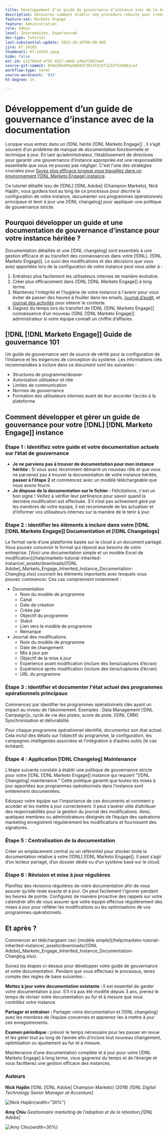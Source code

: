 ```yaml
---
title: Développement d’un guide de gouvernance d’instance avec de la documentation
description: Découvrez comment établir une procédure robuste pour créer et gérer de la documentation et des modifications pour votre [!DNL Marketo Engage] instance. Cela permet non seulement de gagner du temps pour le partage des connaissances de votre équipe, mais également d’améliorer la santé et l’efficacité de votre instance.
feature-set: Marketo Engage
feature: Administration
role: Admin
level: Intermediate, Experienced
doc-type: Tutorial
last-substantial-update: 2023-10-16T00:00:00Z
jira: KT-14103
thumbnail: KT-14103.jpeg
hide: false
exl-id: e127b84d-ef92-4527-a0e6-a36af35b7ee0
source-git-commit: 058d26bd99ab060df3633fb32f1232f534881ca4
workflow-type: tm+mt
source-wordcount: '933'
ht-degree: 1%

---
```


# Développement d’un guide de gouvernance d’instance avec de la documentation

Lorsque vous entrez dans un [!DNL hérité [!DNL Marketo Engage]] , il s’agit souvent d’un problème de manque de documentation fonctionnelle et technique à jour. En tant qu’administrateur, l’établissement de directives pour garantir une gouvernance d’instance appropriée est une responsabilité essentielle que vous ne pouvez pas négliger. C&#39;est l&#39;une des stratégies cruciales pour [Soyez plus efficace lorsque vous travaillez dans un environnement [!DNL Marketo Engage] instance](https://nation.marketo.com/t5/champion-program-blogs/3-tips-to-increase-your-efficiency-in-an-inherited-instance/ba-p/247582).

Ce tutoriel détaillé issu de [!DNL] [!DNL Adobe] (Champion Marketo), Nick Hajdin, vous guidera tout au long de ce processus pour décrire la configuration de votre instance, documenter vos programmes opérationnels principaux et tenir à jour une [!DNL changelog] pour appliquer une politique de gouvernance stricte.

## Pourquoi développer un guide et une documentation de gouvernance d’instance pour votre instance héritée ?

Documentation détaillée et une [!DNL changelog] sont essentiels à une gestion efficace et au transfert des connaissances dans votre [!DNL]. [!DNL Marketo Engage]]. Le suivi des modifications et des décisions que vous avez apportées lors de la configuration de votre instance peut vous aider à :

1. Entraînez plus facilement les utilisateurs internes de manière évolutive.
2. Créer plus efficacement dans [!DNL [!DNL Marketo Engage]] à long terme.
3. Maintenez l&#39;intégrité et l&#39;hygiène de votre instance à l&#39;avenir pour vous éviter de passer des heures à fouiller dans les emails, [journal d’audit](https://experienceleague.adobe.com/docs/marketo/using/product-docs/administration/audit-trail/audit-trail-overview.html), et [journal des activités](https://experienceleague.adobe.com/docs/marketo/using/product-docs/core-marketo-concepts/smart-lists-and-static-lists/managing-people-in-smart-lists/locate-the-activity-log-for-a-person.html) pour obtenir le contexte.
4. Gagnez du temps lors du transfert de [!DNL [!DNL Marketo Engage]] connaissance d’un nouveau [!DNL [!DNL Marketo Engage]] administrateur si votre équipe connaît un chiffre d’affaires.

## [!DNL [!DNL Marketo Engage]] Guide de gouvernance 101

Un guide de gouvernance sert de source de vérité pour la configuration de l’instance et les exigences de conception du système. Les informations clés recommandées à inclure dans ce document sont les suivantes :

* Structures de programme/dossier
* Autorisation utilisateur et rôle
* Limites de communication
* Normes de gouvernance
* Formation des utilisateurs internes avant de leur accorder l’accès à la plateforme

## Comment développer et gérer un guide de gouvernance pour votre [!DNL] [!DNL Marketo Engage]] instance

### Étape 1 : Identifiez votre guide et votre documentation actuels sur l’état de gouvernance

* **Je ne parviens pas à trouver de documentation pour mon instance héritée :** Si vous avez récemment démarré un nouveau rôle et que vous ne parvenez pas à trouver la documentation de votre instance héritée, **passer à l’étape 2** et commencez avec un modèle téléchargeable que nous avons fourni.
* **Je dispose de la documentation sur le fichier :** Félicitations, c&#39;est un bon signe ! Veillez à vérifier leur pertinence pour savoir quand la dernière modification est effectuée. S’il n’est pas activement géré par les membres de votre équipe, il est recommandé de les actualiser et d’informer vos utilisateurs internes sur la manière de le tenir à jour.

### Étape 2 : identifier les éléments à inclure dans votre [!DNL [!DNL Marketo Engage]] Documentation et [!DNL Changelogs]

Le format varie d’une plateforme basée sur le cloud à un document partagé. Vous pouvez concevoir le format qui répond aux besoins de votre entreprise. [Voici une documentation simple et un modèle Excel de modification](/help/marketo-tutorial-inherited-instance/_assets/downloads/[!DNL Adobe]_Marketo_Engage_Inherited_Instance_Documentation-Changlog.xlsx) couvrant les éléments importants avec lesquels vous pouvez commencer. Ces cas comprennent notamment :

* Documentation
   * Nom du modèle de programme
   * Canal
   * Date de création
   * Créée par
   * Objectif du programme
   * Statut
   * Lien vers le modèle de programme
   * Remarque
* Journal des modifications
   * Nom du modèle de programme
   * Date de changement
   * Mis à jour par
   * Objectif de la mise à jour
   * Expérience avant modification (inclure des liens/captures d’écran)
   * Expérience après modification (inclure des liens/captures d’écran)
   * URL du programme

### Étape 3 : identifier et documenter l&#39;état actuel des programmes opérationnels principaux

Commencez par identifier les programmes opérationnels clés ayant un impact au niveau de l’abonnement. Exemples : Data Management [!DNL Campaign]s, cycle de vie des pistes, score de piste, [!DNL CRM] Synchronisation et délivrabilité.

Pour chaque programme opérationnel identifié, documentez son état actuel. Cela inclut des détails sur l’objectif du programme, la configuration, les campagnes intelligentes associées et l’intégration à d’autres outils (le cas échéant).

### Étape 4 : Application [!DNL Changelog] Maintenance

L’étape suivante consiste à établir une politique de gouvernance stricte pour votre [!DNL [!DNL Marketo Engage]] instance qui requiert &quot;[!DNL Changelog] maintenance.&quot; Cette politique garantit que toutes les mises à jour apportées aux programmes opérationnels dans l’instance sont entièrement documentées.

Eduquez votre équipe sur l&#39;importance de ces documents et comment y accéder et les mettre à jour correctement. Il peut s’avérer utile d’attribuer des responsabilités pour la gestion du journal des modifications. Ainsi, quelques membres ou administrateurs désignés de l’équipe des opérations marketing enregistrent régulièrement les modifications et fournissent des signatures.

### Étape 5 : Centralisation de la documentation

Créer un emplacement central ou un référentiel pour stocker toute la documentation relative à votre [!DNL] [!DNL Marketo Engage]]. Il peut s’agir d’un lecteur partagé, d’un dossier dédié ou d’un système basé sur le cloud.

### Étape 6 : Révision et mise à jour régulières

Planifiez des révisions régulières de votre documentation afin de vous assurer qu’elle reste exacte et à jour. On peut facilement l&#39;ignorer pendant les heures de pointe. Configurez de manière proactive des rappels sur votre calendrier afin de vous assurer que votre équipe effectue régulièrement des mises à jour pour refléter les modifications ou les optimisations de vos programmes opérationnels.

## Et après ? 

Commencer en téléchargeant ceci [modèle simple](/help/marketo-tutorial-inherited-instance/_assets/downloads/[!DNL Adobe]_Marketo_Engage_Inherited_Instance_Documentation-Changlog.xlsx).

Suivez les étapes ci-dessus pour développer votre guide de gouvernance et votre documentation. Pendant que vous effectuez le processus, tenez compte des règles de base suivantes :

**Mettez à jour votre documentation existante :**
Il est essentiel de garder votre documentation à jour. S’il n’a pas été modifié depuis 3 ans, prenez le temps de réviser votre documentation au fur et à mesure que vous contrôlez votre instance.

**Partager et entraîner :**
Partager votre documentation et [!DNL changelog] avec les membres de l’équipe concernés et apprenez-les à mettre à jour ces enregistrements.

**Examen périodique :** prévoir le temps nécessaire pour les passer en revue et les gérer tout au long de l’année afin d’inclure tout nouveau changement, optimisation ou ajustement au fur et à mesure.

Maintenance d’une documentation complète et à jour pour votre [!DNL Marketo Engage] à long terme, vous gagnerez du temps et de l’énergie et vous faciliterez une gestion efficace des instances.

### Auteurs

**Nick Hajdin**
[!DNL [!DNL Adobe] Champion Marketo] (2018)
*[!DNL Digital Technology Senior Manager at Accenture]*

![Nick Hajdin](/help/marketo-tutorial-inherited-instance/_assets/authors/Customer_Author_Nicholas_Hajdin.png){width="30%"}

**Amy Chiu**
*Gestionnaire marketing de l’adoption et de la rétention,[!DNL Adobe]*

![Amy Chiu](/help/marketo-tutorial-inherited-instance/_assets/authors/Adobe_Author_Amy_Chiu.png){width=30%}
